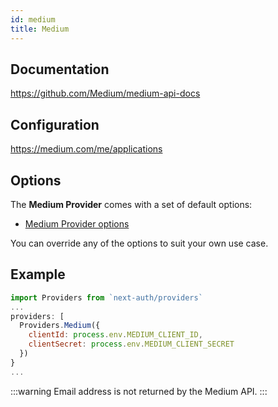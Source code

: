 ```yaml
---
id: medium
title: Medium
---
```


## Documentation

https://github.com/Medium/medium-api-docs

## Configuration

https://medium.com/me/applications

## Options

The **Medium Provider** comes with a set of default options:

- [Medium Provider options](https://github.com/nextauthjs/next-auth/blob/main/src/providers/medium.js)

You can override any of the options to suit your own use case.

## Example

```js
import Providers from `next-auth/providers`
...
providers: [
  Providers.Medium({
    clientId: process.env.MEDIUM_CLIENT_ID,
    clientSecret: process.env.MEDIUM_CLIENT_SECRET
  })
}
...
```

:::warning
Email address is not returned by the Medium API.
:::
